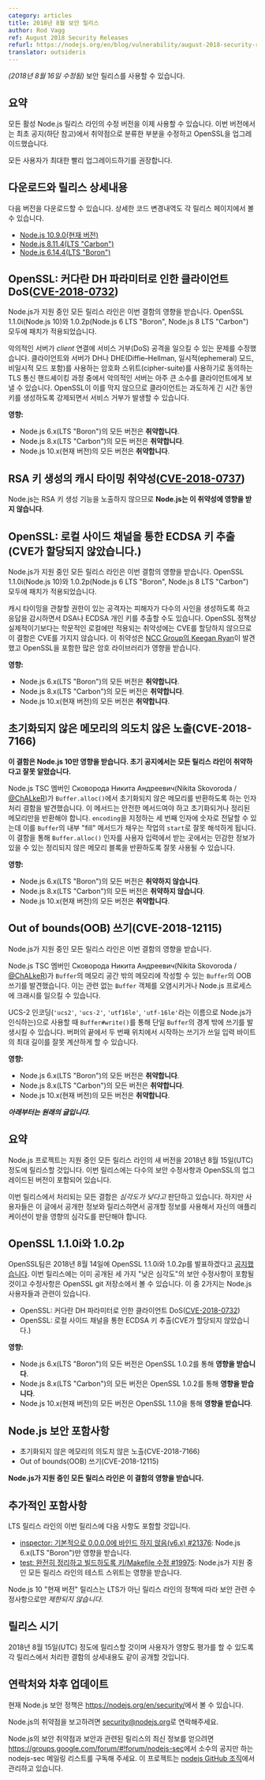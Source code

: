 ```yaml
---
category: articles
title: 2018년 8월 보안 릴리스
author: Rod Vagg
ref: August 2018 Security Releases
refurl: https://nodejs.org/en/blog/vulnerability/august-2018-security-releases
translator: outsideris
---
```


<!--
_(Update 16-August-2018)_ Security releases available

## Summary

Updates are now available for all active Node.js release lines. These include upgrades for OpenSSL and fixes for the vulnerabilities identified in the initial announcement (below).

We recommend that all users upgrade as soon as practical.

## Downloads & release details

Downloads are available for the following versions. Details of code changes can also be found on each release page.

* [Node.js 10.9.0 (Current)](https://nodejs.org/en/blog/release/v10.9.0)
* [Node.js 8.11.4 (LTS "Carbon")](https://nodejs.org/en/blog/release/v8.11.4)
* [Node.js 6.14.4 (LTS "Boron")](https://nodejs.org/en/blog/release/v6.14.4)
-->

_(2018년 8월 16일 수정됨)_ 보안 릴리스를 사용할 수 있습니다.

## 요약

모든 활성 Node.js 릴리스 라인의 수정 버전을 이제 사용할 수 있습니다. 이번 버전에서는
최초 공지(하단 참고)에서 취약점으로 분류한 부분을 수정하고 OpenSSL을 업그레이드했습니다.

모든 사용자가 최대한 빨리 업그레이드하기를 권장합니다.

## 다운로드와 릴리스 상세내용

다음 버전을 다운로드할 수 있습니다. 상세한 코드 변경내역도 각 릴리스 페이지에서 볼 수 있습니다.

* [Node.js 10.9.0(현재 버전)](https://nodejs.org/en/blog/release/v10.9.0)
* [Node.js 8.11.4(LTS "Carbon")](https://nodejs.org/en/blog/release/v8.11.4)
* [Node.js 6.14.4(LTS "Boron")](https://nodejs.org/en/blog/release/v6.14.4)

<!--
## OpenSSL: Client DoS due to large DH parameter ([CVE-2018-0732](https://www.openssl.org/news/secadv/20180612.txt))

All actively supported release lines of Node.js are impacted by this flaw. Patches are included in both OpenSSL 1.1.0i (Node.js 10) and 1.0.2p (Node.js 6 LTS "Boron" and Node.js 8 LTS "Carbon").

This fixes a potential denial of service (DoS) attack against _client_ connections by a malicious server. During a TLS communication handshake, where both client and server agree to use a cipher-suite using DH or DHE (Diffie–Hellman, in both ephemeral and non-ephemeral modes), a malicious server can send a very large prime value to the client. Because this has been unbounded in OpenSSL, the client can be forced to spend an unreasonably long period of time to generate a key, potentially causing a denial of service.

**Impact:**

* All previous versions of Node.js 6.x (LTS "Boron") **are** vulnerable
* All previous versions of Node.js 8.x (LTS "Carbon") **are** vulnerable
* All previous versions of Node.js 10.x (Current) **are** vulnerable
-->

## OpenSSL: 커다란 DH 파라미터로 인한 클라이언트 DoS([CVE-2018-0732](https://www.openssl.org/news/secadv/20180612.txt))

Node.js가 지원 중인 모든 릴리스 라인은 이번 결함의 영향을 받습니다.
OpenSSL 1.1.0i(Node.js 10)와
1.0.2p(Node.js 6 LTS "Boron", Node.js 8 LTS "Carbon") 모두에 패치가 적용되었습니다.

악의적인 서버가 _client_ 연결에 서비스 거부(DoS) 공격을 일으킬 수 있는 문제를 수정했습니다.
클라이언트와 서버가 DH나 DHE(Diffie–Hellman, 일시적(ephemeral) 모드, 비일시적 모드 포함)를
사용하는 암호화 스위트(cipher-suite)를 사용하기로 동의하는 TLS 통신 핸드셰이킹 과정 중에서
악의적인 서버는 아주 큰 소수를 클라이언트에게 보낼 수 있습니다. OpenSSL이 이를 막지 않으므로
클라이언트는 과도하게 긴 시간 동안 키를 생성하도록 강제되면서 서비스 거부가 발생할 수 있습니다.

**영향:**

* Node.js 6.x(LTS "Boron")의 모든 버전은 **취약합니다**.
* Node.js 8.x(LTS "Carbon")의 모든 버전은 **취약합니다**.
* Node.js 10.x(현재 버전)의 모든 버전은 **취약합니다**.

<!--
## Cache timing vulnerability in RSA Key Generation ([CVE-2018-0737](https://www.openssl.org/news/secadv/20180416.txt))

Node.js does not expose RSA key generation functionality. Therefore, **Node.js is not impacted by this vulnerability**.

## OpenSSL: ECDSA key extraction via local side-channel (CVE not assigned)

All actively supported release lines of Node.js are impacted by this flaw. Patches are included in both OpenSSL 1.1.0i (Node.js 10) and 1.0.2p (Node.js 6 LTS "Boron" and Node.js 8 LTS "Carbon").

Attackers with access to observe cache-timing may be able to extract DSA or ECDSA private keys by causing the victim to create several signatures and watching responses. This flaw does not have a CVE due to OpenSSL policy to not assign itself CVEs for local-only vulnerabilities that are more academic than practical. This vulnerability was discovered by [Keegan Ryan at NCC Group](https://www.nccgroup.trust/us/our-research/technical-advisory-return-of-the-hidden-number-problem/) and impacts many cryptographic libraries including OpenSSL.

**Impact:**

* All previous versions of Node.js 6.x (LTS "Boron") **are** vulnerable
* All previous versions of Node.js 8.x (LTS "Carbon") **are** vulnerable
* All previous versions of Node.js 10.x (Current) **are** vulnerable
-->

## RSA 키 생성의 캐시 타이밍 취약성([CVE-2018-0737](https://www.openssl.org/news/secadv/20180416.txt))

Node.js는 RSA 키 생성 기능을 노출하지 않으므로 **Node.js는 이 취약성에 영향을 받지 않습니다**.

## OpenSSL: 로컬 사이드 채널을 통한 ECDSA 키 추출(CVE가 할당되지 않았습니다.)

Node.js가 지원 중인 모든 릴리스 라인은 이번 결함의 영향을 받습니다.
OpenSSL 1.1.0i(Node.js 10)와
1.0.2p(Node.js 6 LTS "Boron", Node.js 8 LTS "Carbon") 모두에 패치가 적용되었습니다.

캐시 타이밍을 관찰할 권한이 있는 공격자는 피해자가 다수의 사인을 생성하도록 하고 응답을 감시하면서
DSA나 ECDSA 개인 키를 추출할 수도 있습니다. OpenSSL 정책상 실제적이기보다는 학문적인 로컬에만
적용되는 취약성에는 CVE를 할당하지 않으므로 이 결함은 CVE를 가지지 않습니다. 이 취약성은
[NCC Group의 Keegan Ryan](https://www.nccgroup.trust/us/our-research/technical-advisory-return-of-the-hidden-number-problem/)이
발견했고 OpenSSL을 포함한 많은 암호 라이브러리가 영향을 받습니다.

**영향:**

* Node.js 6.x(LTS "Boron")의 모든 버전은 **취약합니다**.
* Node.js 8.x(LTS "Carbon")의 모든 버전은 **취약합니다**.
* Node.js 10.x(현재 버전)의 모든 버전은 **취약합니다**.

<!--
## Unintentional exposure of uninitialized memory (CVE-2018-7166)

**Only Node.js 10 is impacted by this flaw. Our previous announcement wrongly stated that all release lines were vulnerable.**

Node.js TSC member Сковорода Никита Андреевич (Nikita Skovoroda / [@ChALkeR](https://github.com/chalker)) discovered an argument processing flaw that causes `Buffer.alloc()` to return uninitialized memory. This method is intended to be safe and only return initialized, or cleared, memory. The third argument specifying `encoding` can be passed as a number, this is misinterpreted by `Buffer`'s internal "fill" method as the `start` to a fill operation. This flaw may be abused where `Buffer.alloc()` arguments are derived from user input to return uncleared memory blocks that may contain sensitive information.

**Impact:**

* All versions of Node.js 6.x (LTS "Boron") **are NOT** vulnerable
* All versions of Node.js 8.x (LTS "Carbon") **are NOT** vulnerable
* All previous versions of Node.js 10.x (Current) **are** vulnerable
-->

## 초기화되지 않은 메모리의 의도치 않은 노출(CVE-2018-7166)

**이 결함은 Node.js 10만 영향을 받습니다. 초기 공지에서는 모든 릴리스 라인이 취약하다고 잘못 알렸습니다.**

Node.js TSC 멤버인 Сковорода Никита Андреевич(Nikita Skovoroda / [@ChALkeR](https://github.com/chalker))가
`Buffer.alloc()`에서 초기화되지 않은 메모리를 반환하도록 하는 인자 처리 결함을 발견했습니다.
이 메서드는 안전한 메서드여야 하고 초기화되거나 정리된 메모리만을 반환해야 합니다. `encoding`을
지정하는 세 번째 인자에 숫자로 전달할 수 있는데 이를 `Buffer`의 내부 "fill" 메서드가 채우는 작업의
`start`로 잘못 해석하게 됩니다. 이 결함을 통해 `Buffer.alloc()` 인자를 사용자 입력에서
받는 곳에서는 민감한 정보가 있을 수 있는 정리되지 않은 메모리 블록을 반환하도록 잘못 사용될 수 있습니다.

**영향:**

* Node.js 6.x(LTS "Boron")의 모든 버전은 **취약하지 않습니다**.
* Node.js 8.x(LTS "Carbon")의 모든 버전은 **취약하지 않습니다**.
* Node.js 10.x(현재 버전)의 모든 버전은 **취약합니다**.

<!--
## Out of bounds (OOB) write (CVE-2018-12115)

All actively supported release lines of Node.js are impacted by this flaw.

Node.js TSC member Сковорода Никита Андреевич (Nikita Skovoroda / [@ChALkeR](https://github.com/chalker)) discovered an OOB write in `Buffer` that can be used to write to memory outside of a `Buffer`'s memory space. This can corrupt unrelated `Buffer` objects or cause the Node.js process to crash.

When used with UCS-2 encoding (recognized by Node.js under the names `'ucs2'`, `'ucs-2'`, `'utf16le'` and `'utf-16le'`), `Buffer#write()` can be abused to write outside of the bounds of a single `Buffer`. Writes that start from the second-to-last position of a buffer cause a miscalculation of the maximum length of the input bytes to be written.

**Impact:**

* All previous versions of Node.js 6.x (LTS "Boron") **are** vulnerable
* All previous versions of Node.js 8.x (LTS "Carbon") **are** vulnerable
* All previous versions of Node.js 10.x (Current) **are** vulnerable

***Original post is included below***
-->

## Out of bounds(OOB) 쓰기(CVE-2018-12115)

Node.js가 지원 중인 모든 릴리스 라인은 이번 결함의 영향을 받습니다.

Node.js TSC 멤버인 Сковорода Никита Андреевич(Nikita Skovoroda / [@ChALkeR](https://github.com/chalker))가
`Buffer`의 메모리 공간 밖의 메모리에 작성할 수 있는 `Buffer`의 OOB 쓰기를 발견했습니다.
이는 관련 없는 `Buffer` 객체를 오염시키거나 Node.js 프로세스에 크래시를 일으킬 수 있습니다.

UCS-2 인코딩(`'ucs2'`, `'ucs-2'`, `'utf16le'`, `'utf-16le'`라는 이름으로
Node.js가 인식하는)으로 사용할 때 `Buffer#write()`를 통해 단일 `Buffer`의 경계
밖에 쓰기를 발생시킬 수 있습니다. 버퍼의 끝에서 두 번째 위치에서 시작하는 쓰기가
쓰일 입력 바이트의 최대 길이를 잘못 계산하게 할 수 있습니다.

**영향:**

* Node.js 6.x(LTS "Boron")의 모든 버전은 **취약합니다**.
* Node.js 8.x(LTS "Carbon")의 모든 버전은 **취약합니다**.
* Node.js 10.x(현재 버전)의 모든 버전은 **취약합니다**.

***아래부터는 원래의 글입니다.***

<!--
## Summary

The Node.js project will be releasing new versions for each of its supported release lines on, or shortly after, the 15th of August, 2018 (UTC). These releases will incorporate a number of security fixes and an upgraded version of OpenSSL.

We consider all of the flaws being addressed in these releases to be _low severity_. However, users should assess the severity of the impact on their own applications using the information disclosed here and the additional disclosure that will come with the releases.

## OpenSSL 1.1.0i and 1.0.2p

The OpenSSL team [have announced](https://mta.openssl.org/pipermail/openssl-announce/2018-August/000129.html) that OpenSSL 1.1.0i and 1.0.2p will be made available on the 14th of August, 2018. There will be three "LOW severity" security fixes in this release that have already been disclosed, and the fixes made available on the OpenSSL git repository. Two of these items are relevant to Node.js users:

* OpenSSL: Client DoS due to large DH parameter ([CVE-2018-0732](https://www.openssl.org/news/secadv/20180612.txt))
* OpenSSL: ECDSA key extraction via local side-channel (CVE not assigned)

**Impact:**

* All versions of Node.js 6.x (LTS "Boron") **are** impacted via OpenSSL 1.0.2
* All versions of Node.js 8.x (LTS "Carbon") **are** impacted via OpenSSL 1.0.2
* All versions of Node.js 10.x (Current) **are** impacted via OpenSSL 1.1.0
-->

## 요약

Node.js 프로젝트는 지원 중인 모든 릴리스 라인의 새 버전을 2018년 8월 15일(UTC) 정도에 릴리스할
것입니다. 이번 릴리스에는 다수의 보안 수정사항과 OpenSSL의 업그레이드된 버전이 포함되어 있습니다.

이번 릴리스에서 처리되는 모든 결함은 _심각도가 낮다고_ 판단하고 있습니다. 하지만 사용자들은
이 글에서 공개한 정보와 릴리스하면서 공개할 정보를 사용해서 자신의 애플리케이션이 받을
영향의 심각도를 판단해야 합니다.

## OpenSSL 1.1.0i와 1.0.2p

OpenSSL팀은 2018년 8월 14일에 OpenSSL 1.1.0i와 1.0.2p를 발표하겠다고
[공지했습니다](https://mta.openssl.org/pipermail/openssl-announce/2018-August/000129.html).
이번 릴리스에는 이미 공개된 세 가지 "낮은 심각도"의 보안 수정사항이 포함될 것이고 수정사항은
OpenSSL git 저장소에서 볼 수 있습니다. 이 중 2가지는 Node.js 사용자들과 관련이 있습니다.

* OpenSSL: 커다란 DH 파라미터로 인한 클라이언트 DoS([CVE-2018-0732](https://www.openssl.org/news/secadv/20180612.txt))
* OpenSSL: 로컬 사이드 채널을 통한 ECDSA 키 추출(CVE가 할당되지 않았습니다.)

**영향:**

* Node.js 6.x(LTS "Boron")의 모든 버전은 OpenSSL 1.0.2를 통해 **영향을 받습니다**.
* Node.js 8.x(LTS "Carbon")의 모든 버전은 OpenSSL 1.0.2를 통해 **영향을 받습니다**.
* Node.js 10.x(현재 버전)의 모든 버전은 OpenSSL 1.1.0을 통해 **영향을 받습니다**.

<!--
## Node.js security inclusions

* Unintentional exposure of uninitialized memory (CVE-2018-7166)
* Out of bounds (OOB) write (CVE-2018-12115)

**All actively supported release lines of Node.js are impacted by these flaws.**

## Additional inclusions

We will also be including the following items in these releases for LTS release lines:

* [inspector: don't bind to 0.0.0.0 by default (v6.x) #21376](https://github.com/nodejs/node/pull/21376): impacts Node.js 6.x (LTS "Boron") only
* [test: update keys/Makefile to clean and build all #19975](https://github.com/nodejs/node/pull/19975): impacts the test suite for all actively supported release lines of Node.js

The Node.js 10 "Current" release will _not_ be limited to only security-related updates, as per policy for non-LTS release lines.
-->

## Node.js 보안 포함사항

* 초기화되지 않은 메모리의 의도치 않은 노출(CVE-2018-7166)
* Out of bounds(OOB) 쓰기(CVE-2018-12115)

**Node.js가 지원 중인 모든 릴리스 라인은 이 결함의 영향을 받습니다.**

## 추가적인 포함사항

LTS 릴리스 라인의 이번 릴리스에 다음 사항도 포함할 것입니다.

* [inspector: 기본적으로 0.0.0.0에 바인드 하지 않음(v6.x) #21376](https://github.com/nodejs/node/pull/21376): Node.js 6.x(LTS "Boron")만 영향을 받습니다.
* [test: 완전히 정리하고 빌드하도록 키/Makefile 수정 #19975](https://github.com/nodejs/node/pull/19975): Node.js가 지원 중인 모든 릴리스 라인의 테스트 스위트는 영향을 받습니다.

Node.js 10 "현재 버전" 릴리스는 LTS가 아닌 릴리스 라인의 정책에 따라 보안 관련
수정사항으로만 _제한되지 않습니다_.

<!--
## Release timing

Releases will be available at, or shortly after, the 15th of August, 2018 (UTC), along with disclosure of details of the flaws addressed in order to allow for complete impact assessment by users.

## Contact and future updates

The current Node.js security policy can be found at https://nodejs.org/en/security/.

Please contact security@nodejs.org if you wish to report a vulnerability in Node.js.

Subscribe to the low-volume announcement-only nodejs-sec mailing list at https://groups.google.com/forum/#!forum/nodejs-sec to stay up to date on security vulnerabilities and security-related releases of Node.js and the projects maintained in the [nodejs GitHub organization](https://github.com/nodejs/).
-->

## 릴리스 시기

2018년 8월 15일(UTC) 정도에 릴리스할 것이며 사용자가 영향도 평가를 할 수 있도록
각 릴리스에서 처리한 결함의 상세내용도 같이 공개할 것입니다.

## 연락처와 차후 업데이트

현재 Node.js 보안 정책은 <https://nodejs.org/en/security/>에서 볼 수 있습니다.

Node.js의 취약점을 보고하려면 <security@nodejs.org>로 연락해주세요.

Node.js의 보안 취약점과 보안과 관련된 릴리스의 최신 정보를 얻으려면
<https://groups.google.com/forum/#!forum/nodejs-sec>에서 소수의 공지만 하는
nodejs-sec 메일링 리스트를 구독해 주세요. 이 프로젝트는
[nodejs GitHub 조직](https://github.com/nodejs/)에서 관리하고 있습니다.
